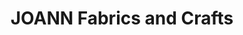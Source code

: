 ---
title: "JOANN Fabrics and Crafts"
url: /corte-madera/joann-fabrics-and-crafts/
shop: Basteln
---